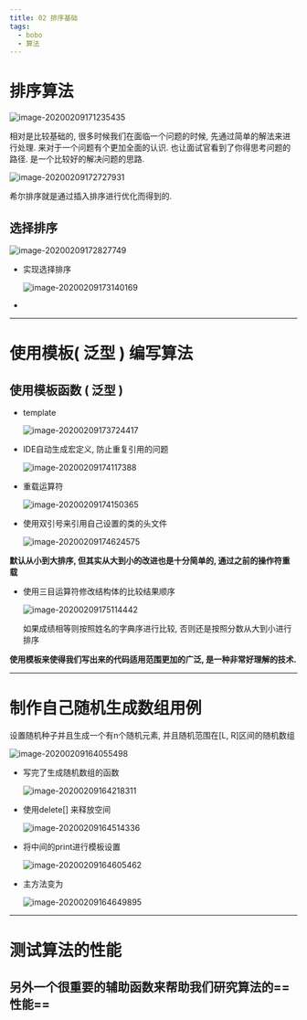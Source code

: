 ```yaml
---
title: 02 排序基础
tags:
  - bobo
  - 算法
---
```


# 排序算法

![image-20200209171235435](https://tva1.sinaimg.cn/large/0082zybply1gbq9l26cxrj30p206an0d.jpg)

相对是比较基础的, 很多时候我们在面临一个问题的时候, 先通过简单的解法来进行处理. 来对于一个问题有个更加全面的认识. 也让面试官看到了你得思考问题的路径. 是一个比较好的解决问题的思路.

![image-20200209172727931](https://tva1.sinaimg.cn/large/0082zybply1gbqa0ju8hqj311w0liakm.jpg)

希尔排序就是通过插入排序进行优化而得到的.



## 选择排序

![image-20200209172827749](https://tva1.sinaimg.cn/large/0082zybply1gbqa1ksrvyj316s0hwwl1.jpg)

- 实现选择排序

	![image-20200209173140169](https://tva1.sinaimg.cn/large/0082zybply1gbqa4x2fblj30ps0h6k0x.jpg)

- 

---

# 使用模板( 泛型 ) 编写算法

## 使用模板函数 ( 泛型 )

- template<typename T>

	![image-20200209173724417](https://tva1.sinaimg.cn/large/0082zybply1gbqaaw82rtj30li0d0ah6.jpg)

- IDE自动生成宏定义, 防止重复引用的问题

	![image-20200209174117388](https://tva1.sinaimg.cn/large/0082zybply1gbqaex5mblj30ja05sdin.jpg)

- 重载运算符

	![image-20200209174150365](https://tva1.sinaimg.cn/large/0082zybply1gbqafia5ekj30y00i47e6.jpg)

- 使用双引号来引用自己设置的类的头文件

	![image-20200209174624575](https://tva1.sinaimg.cn/large/0082zybply1gbqak94cyoj30va056jvf.jpg)

**默认从小到大排序, 但其实从大到小的改进也是十分简单的, 通过之前的操作符重载**

- 使用三目运算符修改结构体的比较结果顺序

	![image-20200209175114442](https://tva1.sinaimg.cn/large/0082zybply1gbqapa9ws9j311i052jvd.jpg)

	如果成绩相等则按照姓名的字典序进行比较, 否则还是按照分数从大到小进行排序

**使用模板来使得我们写出来的代码适用范围更加的广泛, 是一种非常好理解的技术.**

---

# 制作自己随机生成数组用例

设置随机种子并且生成一个有n个随机元素, 并且随机范围在[L, R]区间的随机数组

![image-20200209164055498](https://tva1.sinaimg.cn/large/0082zybply1gbq8o48o7uj30vs0kmnaj.jpg)

- 写完了生成随机数组的函数

	![image-20200209164218311](https://tva1.sinaimg.cn/large/0082zybply1gbq8pk4ka6j30uo0hitkb.jpg)

- 使用delete[] 来释放空间

	![image-20200209164514336](https://tva1.sinaimg.cn/large/0082zybply1gbq8slp8lmj30sm0c2n39.jpg)

- 将中间的print进行模板设置

	![image-20200209164605462](https://tva1.sinaimg.cn/large/0082zybply1gbq8ti0ud7j30ha080n10.jpg)

- 主方法变为

	![image-20200209164649895](https://tva1.sinaimg.cn/large/0082zybply1gbq8u9kvsaj30ro09m0xx.jpg)

---

# 测试算法的性能

## 另外一个很重要的辅助函数来帮助我们研究算法的==性能==

